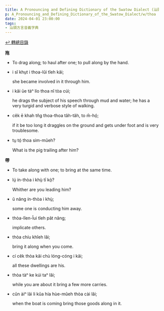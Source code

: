 ```yaml
---
title: A Pronouncing and Defining Dictionary of the Swatow Dialect (汕頭方言音義字典) / thoa
p: A_Pronouncing_and_Defining_Dictionary_of_the_Swatow_Dialect/w/thoa
date: 2024-04-01 23:00:00
tags: 
- 汕頭方言音義字典
---
```


[↩️ 轉總目錄](/A_Pronouncing_and_Defining_Dictionary_of_the_Swatow_Dialect)


**拖**
- To drag along; to haul after one; to pull along by the hand.

- i sĭ khṳt i thoa-lŭi tîeh kâi;

  she became involved in it through him.

- i kâi ūe tàⁿ lío thoa nî tòa cúi;

  he drags the subject of his speech through mud and water; he has a very turgid and verbose style of walking.

- cêk ē khah tn̂g thoa-thoa tâh-tâh, to m̄-hó̤;

  if it be too long it draggles on the ground and gets under foot and is very troublesome.

- tṳ tó̤ thoa sim-mûeh?

  What is the pig trailing after him?

**帶**
- To take along with one; to bring at the same time.

- lṳ́ ín-thòa i khṳ̀ tī kò̤?

  Whither are you leading him?

- ŭ nâng ín-thòa i khṳ̀;

  some one is conducting him away.

- thòa-lîen-l̆ui tîeh pât nâng;

  implicate others.

- thòa chíu khîeh lâi;

  bring it along when you come.

- cí cêk thòa kâi chù lóng-cóng i kâi;

  all these dwellings are his.

- thòa tàⁿ ke kúi taⁿ lâi;

  while you are about it bring a few more carries.

- cûn àiⁿ lâi li kŭa hía hùe-mûeh thòa cài lâi;

  when the boat is coming bring those goods along in it.